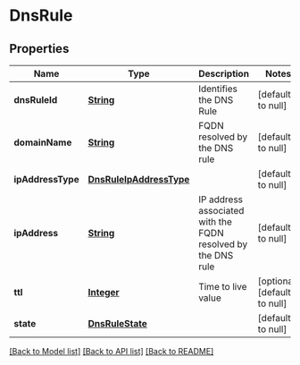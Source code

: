 # DnsRule
## Properties

Name | Type | Description | Notes
------------ | ------------- | ------------- | -------------
**dnsRuleId** | [**String**](string.md) | Identifies the DNS Rule | [default to null]
**domainName** | [**String**](string.md) | FQDN resolved by the DNS rule | [default to null]
**ipAddressType** | [**DnsRuleIpAddressType**](DnsRuleIpAddressType.md) |  | [default to null]
**ipAddress** | [**String**](string.md) | IP address associated with the FQDN resolved by the DNS rule | [default to null]
**ttl** | [**Integer**](integer.md) | Time to live value | [optional] [default to null]
**state** | [**DnsRuleState**](DnsRuleState.md) |  | [default to null]

[[Back to Model list]](../README.md#documentation-for-models) [[Back to API list]](../README.md#documentation-for-api-endpoints) [[Back to README]](../README.md)

